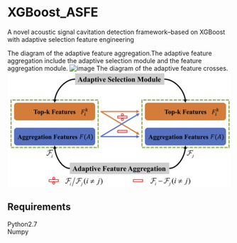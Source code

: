 # XGBoost_ASFE
A novel acoustic signal cavitation detection framework–based on XGBoost with adaptive selection feature engineering

The diagram of the adaptive feature aggregation.The adaptive feature aggregation include the adaptive selection module and the feature aggregation module.
![image](https://github.com/CavitationDetection/XGBoost_ASFE/blob/main/FeatureAggregation.png)
The diagram of the adaptive feature crosses.
![image](https://github.com/CavitationDetection/XGBoost_ASFE/blob/main/FeatureCrosses.png)


Requirements
------------
Python2.7<br>
Numpy<br>

